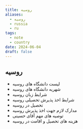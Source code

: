 ```yaml
---
title: روسیه
aliases:
  - روسیه
  - russia
  - ru
tags:
  - note
  - country
date: 2024-06-04
draft: false
---
```

## روسیه

- لیست دانشگاه های روسیه
- شهریه دانشگاه های روسیه
- شرایط زبان روسیه
- شرایط اخذ پذیرش تحصیلی روسیه
- تحصیل در روسیه
- مدارک لازم جهت اخذ پذیرش روسیه
- توصیه های مهم آقای حسینی
- هزینه های تحصیل و اقامت در روسیه